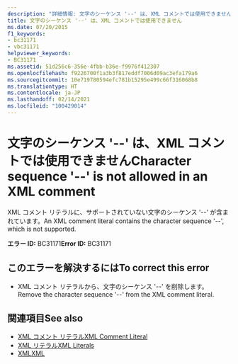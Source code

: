 ```yaml
---
description: "詳細情報: 文字のシーケンス '--' は、XML コメントでは使用できません"
title: 文字のシーケンス '--' は、XML コメントでは使用できません
ms.date: 07/20/2015
f1_keywords:
- bc31171
- vbc31171
helpviewer_keywords:
- BC31171
ms.assetid: 51d256c6-356e-4fbb-b36e-f9976f412307
ms.openlocfilehash: f9226700f1a3b3f817eddf7006d09ac3efa179a6
ms.sourcegitcommit: 10e719780594efc781b15295e499c66f316068b8
ms.translationtype: HT
ms.contentlocale: ja-JP
ms.lasthandoff: 02/14/2021
ms.locfileid: "100429014"
---
```

# <a name="character-sequence----is-not-allowed-in-an-xml-comment"></a><span data-ttu-id="b0115-103">文字のシーケンス '--' は、XML コメントでは使用できません</span><span class="sxs-lookup"><span data-stu-id="b0115-103">Character sequence '--' is not allowed in an XML comment</span></span>

<span data-ttu-id="b0115-104">XML コメント リテラルに、サポートされていない文字のシーケンス '--' が含まれています。</span><span class="sxs-lookup"><span data-stu-id="b0115-104">An XML comment literal contains the character sequence '--', which is not supported.</span></span>  
  
 <span data-ttu-id="b0115-105">**エラー ID:** BC31171</span><span class="sxs-lookup"><span data-stu-id="b0115-105">**Error ID:** BC31171</span></span>  
  
## <a name="to-correct-this-error"></a><span data-ttu-id="b0115-106">このエラーを解決するには</span><span class="sxs-lookup"><span data-stu-id="b0115-106">To correct this error</span></span>  
  
- <span data-ttu-id="b0115-107">XML コメント リテラルから、文字のシーケンス '--' を削除します。</span><span class="sxs-lookup"><span data-stu-id="b0115-107">Remove the character sequence '--' from the XML comment literal.</span></span>  
  
## <a name="see-also"></a><span data-ttu-id="b0115-108">関連項目</span><span class="sxs-lookup"><span data-stu-id="b0115-108">See also</span></span>

- [<span data-ttu-id="b0115-109">XML コメント リテラル</span><span class="sxs-lookup"><span data-stu-id="b0115-109">XML Comment Literal</span></span>](../language-reference/xml-literals/xml-comment-literal.md)
- [<span data-ttu-id="b0115-110">XML リテラル</span><span class="sxs-lookup"><span data-stu-id="b0115-110">XML Literals</span></span>](../language-reference/xml-literals/index.md)
- [<span data-ttu-id="b0115-111">XML</span><span class="sxs-lookup"><span data-stu-id="b0115-111">XML</span></span>](../programming-guide/language-features/xml/index.md)
